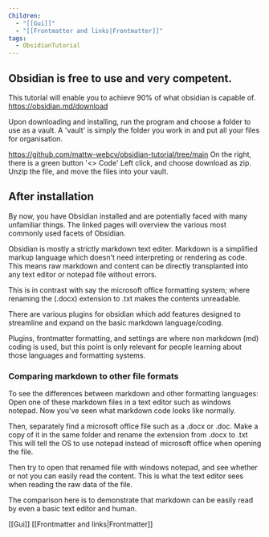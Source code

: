 ```yaml
---
Children:
  - "[[Gui]]"
  - "[[Frontmatter and links|Frontmatter]]"
tags:
  - ObsidianTutorial
---
```


## Obsidian is free to use and very competent.
This tutorial will enable you to achieve 90% of what obsidian is capable of.
https://obsidian.md/download

Upon downloading and installing, run the program and choose a folder to use as a vault.
A 'vault' is simply the folder you work in and put all your files for organisation.

https://github.com/mattw-webcv/obsidian-tutorial/tree/main
On the right, there is a green button '<> Code'
Left click, and choose download as zip.
Unzip the file, and move the files into your vault.

## After installation
By now, you have Obsidian installed and are potentially faced with many unfamiliar things.
The linked pages will overview the various most commonly used facets of Obsidian.

Obsidian is mostly a strictly markdown text editer.
Markdown is a simplified markup language which doesn't need interpreting or rendering as code. This means raw markdown and content can be directly transplanted into any text editor or notepad file without errors.

This is in contrast with say the microsoft office formatting system; where renaming the (.docx) extension to .txt makes the contents unreadable.


There are various plugins for obsidian which add features designed to streamline and expand on the basic markdown language/coding.


Plugins, frontmatter formatting, and settings are where non markdown (md) coding is used, but this point is only relevant for people learning about those languages and formatting systems.


### Comparing markdown to other file formats
To see the differences between markdown and other formatting languages:
Open one of these markdown files in a text editor such as windows notepad.
Now you've seen what markdown code looks like normally.

Then, separately find a microsoft office file such as a .docx or .doc.
Make a copy of it in the same folder and rename the extension from .docx to .txt
This will tell the OS to use notepad instead of microsoft office when opening the file.

Then try to open that renamed file with windows notepad, and see whether or not you can easily read the content. This is what the text editor sees when reading the raw data of the file.

The comparison here is to demonstrate that markdown can be easily read by even a basic text editor and human.




[[Gui]]
[[Frontmatter and links|Frontmatter]]

